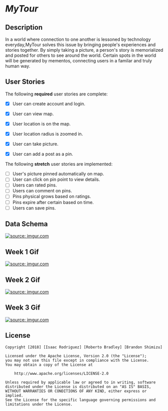 # *MyTour*

## Description

In a world where connection to one another is lessoned by technology everyday,MyTour solves this issue by bringing people's experiences and stories together. By simply taking a picture, a person's story is memorialized and posted for others to see around the world. Certain spots in the world will be generated by mementos, connecting users in a familar and truly human way.

## User Stories

The following **required** user stories are complete:
- [x] User can create account and login.
- [x] User can view map.
- [x] User location is on the map.
- [x] User location radius is zoomed in.
- [x] User can take picture.
- [x] User can add a post as a pin.


The following **stretch** user stories are implemented:
- [ ] User's picture pinned automatically on map.
- [ ] User can click on pin point to view details.
- [ ] Users can rated pins.
- [ ] Users can comment on pins.
- [ ] Pins physical grows based on ratings.
- [ ] Pins expire after certain based on time.
- [ ] Users can save pins.

## Data Schema
<a href="https://imgur.com/ICXy0CY"><img src="https://i.imgur.com/ICXy0CY.png" title="source: imgur.com" /></a>

## Week 1 Gif
<a href="https://imgur.com/fABGGs8.gif"><img src="https://i.imgur.com/fABGGs8.gif" title="source: imgur.com" /></a>

## Week 2 Gif
<a href="https://i.imgur.com/VAonXXG.gif"><img src="https://i.imgur.com/VAonXXG.gif" title="source: imgur.com" /></a>

## Week 3 Gif
<a href="https://i.imgur.com/Vp7aFNC.gif"><img src="https://i.imgur.com/Vp7aFNC.gif" title="source: imgur.com" /></a>

## License

    Copyright [2018] [Isaac Rodriguez] [Roberto Bradley] [Brandon Shimizu]

    Licensed under the Apache License, Version 2.0 (the "License");
    you may not use this file except in compliance with the License.
    You may obtain a copy of the License at

        http://www.apache.org/licenses/LICENSE-2.0

    Unless required by applicable law or agreed to in writing, software
    distributed under the License is distributed on an "AS IS" BASIS,
    WITHOUT WARRANTIES OR CONDITIONS OF ANY KIND, either express or implied.
    See the License for the specific language governing permissions and
    limitations under the License.
